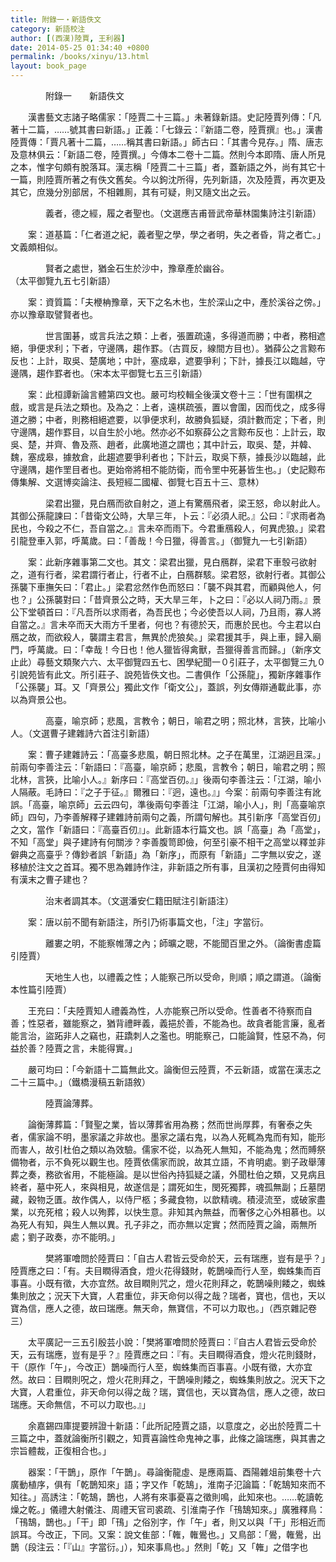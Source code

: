 ```yaml
---
title: 附錄一・新語佚文
category: 新語校注
author: [(西漢)陸賈, 王利器]
date: 2014-05-25 01:34:40 +0800
permalink: /books/xinyu/13.html
layout: book_page
---
```


<span class="s3">　　　　附錄一　　新語佚文</span>

　　漢書藝文志諸子略儒家：「陸賈二十三篇。」未著錄新語。史記陸賈列傳：「凡著十二篇，……號其書曰新語。」正義：「七錄云：『新語二卷，陸賈撰』也。」漢書陸賈傳：「賈凡著十二篇，……稱其書曰新語。」師古曰：「其書今見存。」隋、唐志及意林俱云：「新語二卷，陸賈撰。」今傳本二卷十二篇。然則今本即隋、唐人所見之本，惟字句頗有脫落耳。漢志稱「陸賈二十三篇」者，蓋新語之外，尚有其它十一篇，則陸賈所著之有佚文舊矣。今以鉤沈所得，先列新語，次及陸賈，再次更及其它，庶幾分別部居，不相雜厠，其有可疑，則又隨文出之云。

 
　　<span class="q">　　義者，德之經，履之者聖也。</span>（文選應吉甫晉武帝華林園集詩注引新語）

 
　　案：道基篇：「仁者道之紀，義者聖之學，學之者明，失之者昏，背之者亡。」文義頗相似。

 
　　<span class="q">　　賢者之處世，猶金石生於沙中，豫章產於幽谷。</span>（太平御覽九五七引新語）

 
　　案：資質篇：「夫楩柟豫章，天下之名木也，生於深山之中，產於溪谷之傍。」亦以豫章取譬賢者也。

 
　　<span class="q">　　世言圍碁，或言兵法之類：上者，張置疏遠，多得道而勝；中者，務相遮絕，爭便求利；下者，守邊隅，趨作罫。（古買反，線間方目也）。猶薛公之言黥布反也：上計，取吳、楚廣地；中計，塞成皋，遮要爭利；下計，據長江以臨越，守邊隅，趨作罫者也。</span>（宋本太平御覽七五三引新語）

 
　　案：此桓譚新論言體第四文也。嚴可均校輯全後漢文卷十三：「世有圍棋之戲，或言是兵法之類也。及為之：上者，遠棋疏張，置以會圍，因而伐之，成多得道之勝；中者，則務相絕遮要，以爭便求利，故勝負狐疑，須計數而定；下者，則守邊隅，趨作罫目，以自生於小地。然亦必不如察薛公之言黥布反也：上計云，取吳、楚，并齊、魯及燕、趙者，此廣地道之謂也；其中計云，取吳、楚，并韓、魏，塞成皋，據敖倉，此趨遮要爭利者也；下計云，取吳下蔡，據長沙以臨越，此守邊隅，趨作罜目者也。更始帝將相不能防衛，而令罜中死碁皆生也。」（史記黥布傳集解、文選博奕論注、長短經二國權、御覽七百五十三、意林）

 
　　<span class="q">　　梁君出獵，見白鴈而欲自射之，道上有驚鴈飛者，梁王怒，命以射此人。其御公孫龍諫曰：「昔衛文公時，大旱三年，卜云：『必須人祀。』公曰：『求雨者為民也，今殺之不仁，吾自當之。』言未卒而雨下。今君重鴈殺人，何異虎狼。」梁君引龍登車入郭，呼萬歲。曰：「善哉！今日獵，得善言。」</span>（御覽九一七引新語）

 
　　案：此新序雜事第二文也。其文：梁君出獵，見白鴈群，梁君下車彀弓欲射之，道有行者，梁君謂行者止，行者不止，白鴈群駭。梁君怒，欲射行者。其御公孫襲下車撫矢曰：「君止。」梁君忿然作色而怒曰：「襲不與其君，而顧與他人，何也？」公孫襲對曰：「昔齊景公之時，天大旱三年，卜之曰：『必以人祠乃雨。』景公下堂頓首曰：『凡吾所以求雨者，為吾民也；今必使吾以人祠，乃且雨，寡人將自當之。』言未卒而天大雨方千里者，何也？有德於天，而惠於民也。今主君以白鴈之故，而欲殺人，襲謂主君言，無異於虎狼矣。」梁君援其手，與上車，歸入廟門，呼萬歲。曰：「幸哉！今日也！他人獵皆得禽獸，吾獵得善言而歸。」（新序文止此）尋藝文類聚六六、太平御覽四五七、困學紀聞一０引莊子，太平御覽三九０引說苑皆有此文。所引莊子、說苑皆佚文也。二書俱作「公孫龍」，獨新序雜事作「公孫襲」耳。又「齊景公」獨此文作「衛文公」，蓋誤，列女傳辯通載此事，亦以為齊景公也。

 
　　<span class="q">　　高臺，喻京師；悲風，言教令；朝日，喻君之明；照北林，言狹，比喻小人。</span>（文選曹子建雜詩六首注引新語）

 
　　案：曹子建雜詩云：「高臺多悲風，朝日照北林。之子在萬里，江湖迥且深。」前兩句李善注云：「新語曰：『高臺，喻京師；悲風，言教令；朝日，喻君之明；照北林，言狹，比喻小人。』新序曰：『高堂百仞。』」後兩句李善注云：「江湖，喻小人隔蔽。毛詩曰：『之子于征。』爾雅曰：『迥，遠也。』」今案：前兩句李善注有訛誤。「高臺，喻京師」云云四句，準後兩句李善注「江湖，喻小人」，則「高臺喻京師」四句，乃李善解釋子建雜詩前兩句之義，所謂句解也。其引新序「高堂百仞」之文，當作「新語曰：『高臺百仞』」。此新語本行篇文也。誤「高臺」為「高堂」，不知「高堂」與子建詩有何關涉？李善腹笥即儉，何至引豪不相干之高堂以釋並非僻典之高臺乎？傳鈔者誤「新語」為「新序」，而原有「新語」二字無以安之，遂移植於注文之首耳。獨不思為雜詩作注，非新語之所有事，且漢初之陸賈何由得知有漢末之曹子建也？

 
　　<span class="q">　　治末者調其本。</span>（文選潘安仁籍田賦注引新語注）

 
　　案：唐以前不聞有新語注，所引乃術事篇文也，「注」字當衍。

 
　　<span class="q">　　離婁之明，不能察帷薄之內；師曠之聰，不能聞百里之外。</span>（論衡書虛篇引陸賈）

 
　　<span class="q">　　天地生人也，以禮義之性；人能察己所以受命，則順；順之謂道。</span>（論衡本性篇引陸賈）

 
　　王充曰：「夫陸賈知人禮義為性，人亦能察己所以受命。性善者不待察而自善；性惡者，雖能察之，猶背禮畔義，義挹於善，不能為也。故貪者能言廉，亂者能言治，盜跖非人之竊也，莊蹻刺人之濫也。明能察己，口能論賢，性惡不為，何益於善？陸賈之言，未能得實。」

 
　　嚴可均曰：「今新語十二篇無此文。論衡但云陸賈，不云新語，或當在漢志之二十三篇中。」（鐵橋漫稿五新語敘）

 
　　<span class="q">　　陸賈論薄葬。</span>

 
　　論衡薄葬篇：「賢聖之業，皆以薄葬省用為務；然而世尚厚葬，有奢泰之失者，儒家論不明，墨家議之非故也。墨家之議右鬼，以為人死輒為鬼而有知，能形而害人，故引杜伯之類以為效驗。儒家不從，以為死人無知，不能為鬼；然而賻祭備物者，示不負死以觀生也。陸賈依儒家而說，故其立語，不肯明處。劉子政舉薄葬之奏，務欲省用，不能極論。是以世俗內持狐疑之議，外聞杜伯之類，又見病且終者，墓中死人，來與相見，故遂信是；謂死如生，閔死獨葬，魂孤無副；丘墓閉藏，穀物乏匱。故作偶人，以侍尸柩；多藏食物，以歆精魂。積浸流至，或破家盡業，以充死棺；殺人以殉葬，以快生意。非知其內無益，而奢侈之心外相慕也。以為死人有知，與生人無以異。孔子非之，而亦無以定實；然而陸賈之論，兩無所處；劉子政奏，亦不能明。」

 
　　<span class="q">　　樊將軍噲問於陸賈曰：「自古人君皆云受命於天，云有瑞應，豈有是乎？」陸賈應之曰：「有。夫目瞤得酒食，燈火花得錢財，乾鵲噪而行人至，蜘蛛集而百事喜。小既有徵，大亦宜然。故目瞤則咒之，燈火花則拜之，乾鵲噪則餧之，蜘蛛集則放之；況天下大寶，人君重位，非天命何以得之哉？瑞者，寶也，信也，天以寶為信，應人之德，故曰瑞應。無天命，無寶信，不可以力取也。」</span>（西京雜記卷三）

 
　　太平廣記一三五引殷芸小說：「樊將軍噲問於陸賈曰：『自古人君皆云受命於天，云有瑞應，豈有是乎？』陸賈應之曰：『有。夫目瞤得酒食，燈火花則錢財，干（原作「午」，今改正）鵲噪而行人至，蜘蛛集而百事喜。小既有徵，大亦宜然。故曰：目瞤則呪之，燈火花則拜之，干鵲噪則餧之，蜘蛛集則放之。況天下之大寶，人君重位，非天命何以得之哉？瑞，寶信也，天以寶為信，應人之德，故曰瑞應。天命無信，不可以力取也。』」

 
　　余嘉錫四庫提要辨證十新語：「此所記陸賈之語，以意度之，必出於陸賈二十三篇之中，蓋就論衡所引觀之，知賈喜論性命鬼神之事，此條之論瑞應，與其書之宗旨體裁，正復相合也。」

 
　　器案：「干鵲」，原作「午鵲」。尋論衡龍虛、是應兩篇、酉陽雜俎前集卷十六廣動植序，俱有「乾鵲知來」語；字又作「乾鵠」，淮南子氾論篇：「乾鵠知來而不知往。」高誘注：「乾鵠，鵲也，人將有來事憂喜之徵則鳴，此知來也。……乾讀乾燥之乾。」儀禮大射儀注、周禮天官司裘疏、引淮南子作「鳱鵠知來。」廣雅釋鳥：「鳱鵠，鵲也。」「干」即「鳱」之俗別字，作「午」者，則又以與「干」形相近而誤耳。今改正，下同。又案：說文隹部：「雗，雗鷽也。」又鳥部：「鷽，雗鷽，出鵲（段注云：「『山』字當衍。」），知來事鳥也。」然則「乾」又「雗」之借字也

 
　　<span class="q">
</span>